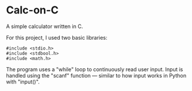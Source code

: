 # Calc-on-C
A simple calculator written in C.

For this project, I used two basic libraries:
```
#include <stdio.h>
#include <stdbool.h>
#include <math.h>
```

The program uses a "while" loop to continuously read user input.
Input is handled using the "scanf" function — similar to how input works in Python with "input()".


